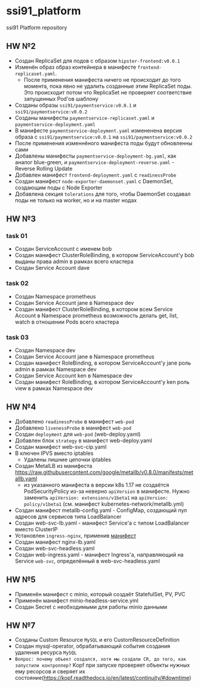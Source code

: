 # ssi91_platform
ssi91 Platform repository

## HW №2
* Создан ReplicaSet для подов с образом `hipster-frontend:v0.0.1`
* Изменён образ образ контейнера в манифесте `frontend-replicaset.yaml`. 
	* После применения манифеста ничего не происходит до того момента, пока явно не удалить созданные этим ReplicaSet поды. Это происходит потом что ReplicaSet не проверяет соответствие запущенных Pod'ов шаблону
* Созданы образы `ssi91/paymentservice:v0.0.1` и `ssi91/paymentservice:v0.0.2`
* Созданы манифесты `paymentservice-replicaset.yaml` и `paymentservice-deployment.yaml`
* В манифесте `paymentservice-deployment.yaml` измененена версия образа с `ssi91/paymentservice:v0.0.1` на `ssi91/paymentservice:v0.0.2`
* После применения изменнёного манифеста поды будут обновленны сами
* Добавлены манифесты `paymentservice-deployment-bg.yaml`, как аналог blue-green, и `paymentservice-deployment-reverse.yaml` - Reverse Rolling Update
* Добавлен манифест `frontend-deployment.yaml` с `readinessProbe`
* Создан манифест `node-exporter-daemonset.yaml` c DaemonSet, создающим поды с Node Exporter
* Добавлена секция `tolerations` для того, чтобы DaemonSet создавал поды не только на worker, но и на master нодах

## HW №3
### task 01
* Создан ServiceAccount с именем bob
* Создан манифест ClusterRoleBinding, в котором ServiceAccount'у bob выданы права admin в рамках всего кластера
* Создан Service Account dave

### task 02
* Создан Namespace prometheus
* Создан Service Account jane в Namespace dev
* Создан манифест ClusterRoleBinding, в котором всем Service Account в Namespace prometheus возможность делать get, list, watch в отношении Pods всего кластера

### task 03
* Создан Namespace dev
* Создан Service Account jane в Namespace prometheus
* Создан манифест RoleBinding, в котором ServiceAccount'у jane роль admin в рамках Namespace dev
* Создан Service Account ken в Namespace dev
* Создан манифест RoleBinding, в котором ServiceAccount'у ken роль view в рамках Namespace dev

## HW №4
* Добавлено `readinessProbe` в манифест `web-pod`
* Добавлено `livenessProbe` в манифест `web-pod`
* Создан `deployment` для `web-pod` (web-deploy.yaml)
* Добавлен блок `strategy` в манифест web-deploy.yaml
* Создан манифест web-svc-cip.yaml
* В ключен IPVS вместо iptables
	* Удалены лишние цепочки iptables
* Создан MetalLB из манифеста https://raw.githubusercontent.com/google/metallb/v0.8.0/manifests/metallb.yaml
	* из указанного манифеста в версии k8s 1.17 не создаётся PodSecurityPolicy из-за неверно `apiVersion` в манифесте. Нужно заменить `apiVersion: extensions/v1beta1` на `apiVersion: policy/v1beta1` (см. манифест kubernetes-network/metallb.yml)
* Создан манифест metallb-config.yaml - ConfigMap, создающий пул адресов для сервисов типа LoadBalancer
* Создан web-svc-lb.yaml - манифест Service'а с типом LoadBalancer вместо ClusterIP
* Установлен `ingress-nginx`, применив [манифест](https://raw.githubusercontent.com/kubernetes/ingressnginx/master/deploy/static/mandatory.yaml)
* Создан манифест nginx-lb.yaml
* Создан web-svc-headless.yaml
* Создан web-ingress.yaml - манифест Ingress'а, направляющий на Service `web-svc`, определённый в web-svc-headless.yaml

## HW №5
* Применён манифест с minio, который создаёт StatefulSet, PV, PVC
* Применён манифест minio-headless-service.yml
* Создан Secret c необходимыми для работы minio данными

## HW №7
* Созданы Custom Resource `MySQL` и его CustomResourceDefinition
* Создан mysql-operator, обрабатывающий события создания удаления ресурса `MySQL`
* ```Вопрос: почему объект создался, хотя мы создали CR, до того, как запустили контроллер?```
Kopf при запуске проверяет объекты нужных ему ресорсов и сверяет их состояние(https://kopf.readthedocs.io/en/latest/continuity/#downtime)
